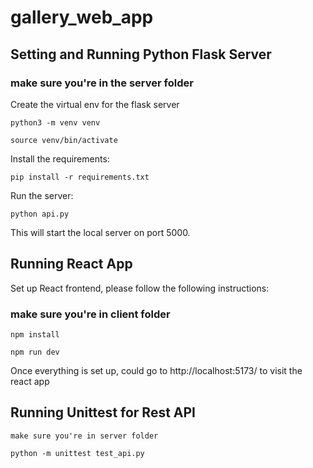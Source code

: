 # gallery_web_app


## Setting and Running Python Flask Server

### make sure you're in the server folder

Create the virtual env for the flask server
```
python3 -m venv venv
```

```
source venv/bin/activate
```

Install the requirements:

```
pip install -r requirements.txt
```

Run the server:

```
python api.py
```

This will start the local server on port 5000.


## Running React App
Set up React frontend, please follow the following instructions:

### make sure you're in client folder

```
npm install
```

```
npm run dev
```

Once everything is set up, could go to http://localhost:5173/ to visit the react app

## Running Unittest for Rest API
```
make sure you're in server folder
```

```
python -m unittest test_api.py
```


